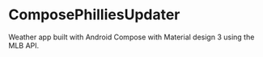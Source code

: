 # ComposePhilliesUpdater
Weather app built with Android Compose with Material design 3 using the MLB API. 
